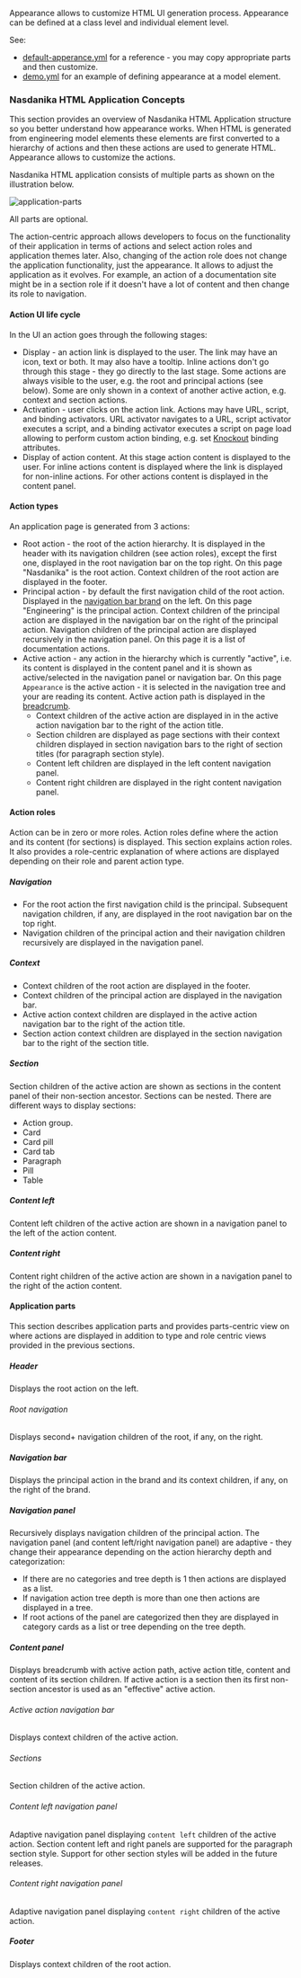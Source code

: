 Appearance allows to customize HTML UI generation process.
Appearance can be defined at a class level and individual element level.

See:

* [default-apperance.yml](https://github.com/Nasdanika/engineering/blob/main/gen/src/org/nasdanika/engineering/gen/default-appearance.yml) for a reference - you may copy appropriate parts and then customize.
* [demo.yml](https://github.com/Nasdanika/engineering-demo/blob/main/src/test/resources/demo.yml#L4) for an example of defining appearance at a model element.

### Nasdanika HTML Application Concepts

This section provides an overview of Nasdanika HTML Application structure so you better understand how appearance works.
When HTML is generated from engineering model elements these elements are first converted to a hierarchy of actions and then these actions are used to generate HTML.
Appearance allows to customize the actions.

Nasdanika HTML application consists of multiple parts as shown on the illustration below. 

![application-parts](/engineering/images/application-parts.png)

All parts are optional.

The action-centric approach allows developers to focus on the functionality of their application in terms of actions and select action roles and application themes later. 
Also, changing of the action role does not change the application functionality, just the appearance.
It allows to adjust the application as it evolves. For example, an action of a documentation site might be in a section role if it doesn't have a lot of content and then change its role to navigation.

#### Action UI life cycle

In the UI an action goes through the following stages:

* Display - an action link is displayed to the user. The link may have an icon, text or both. It may also have a tooltip. Inline actions don't go through this stage - they go directly to the last stage. 
Some actions are always visible to the user, e.g. the root and principal actions (see below). Some are only shown in a context of another active action, e.g. context and section actions.
* Activation - user clicks on the action link. Actions may have URL, script, and binding activators. URL activator navigates to a URL, script activator executes a script, and a binding activator executes a script on page load allowing to perform custom action binding, e.g. set [Knockout](https://knockoutjs.com/) binding attributes.
* Display of action content. At this stage action content is displayed to the user. For inline actions content is displayed where the link is displayed for non-inline actions. For other actions content is displayed in the content panel. 

#### Action types

An application page is generated from 3 actions:

* Root action - the root of the action hierarchy. It is displayed in the header with its navigation children (see action roles), except the first one, displayed in the root navigation bar on the top right.
On this page "Nasdanika" is the root action.
Context children of the root action are displayed in the footer.
* Principal action - by default the first navigation child of the root action. Displayed in the [navigation bar brand](https://getbootstrap.com/docs/4.5/components/navbar/#brand) on the left. On this page "Engineering" is the principal action.
Context children of the principal action are displayed in the navigation bar on the right of the principal action.
Navigation children of the principal action are displayed recursively in the navigation panel. On this page it is a list of documentation actions.
* Active action - any action in the hierarchy which is currently "active", i.e. its content is displayed in the content panel and it is shown as active/selected in the navigation panel or navigation bar. On this page ``Appearance`` is the active action - it is selected in the navigation tree and your are reading its content. Active action path is displayed in the [breadcrumb](https://getbootstrap.com/docs/4.5/components/breadcrumb/).
    * Context children of the active action are displayed in in the active action navigation bar to the right of the action title.
    * Section children are displayed as page sections with their context children displayed in section navigation bars to the right of section titles (for paragraph section style).
    * Content left children are displayed in the left content navigation panel.
    * Content right children are displayed in the right content navigation panel.   

#### Action roles

Action can be in zero or more roles. Action roles define where the action and its content (for sections) is displayed. 
This section explains action roles. It also provides a role-centric explanation of where actions are displayed depending on their role and parent action type.

##### Navigation		

* For the root action the first navigation child is the principal. Subsequent navigation children, if any, are displayed in the root navigation bar on the top right.
* Navigation children of the principal action and their navigation children recursively are displayed in the navigation panel.
		
##### Context		

* Context children of the root action are displayed in the footer.
* Context children of the principal action are displayed in the navigation bar.
* Active action context children are displayed in the active action navigation bar to the right of the action title.
* Section action context children are displayed in the section navigation bar to the right of the section title.
		
##### Section		

Section children of the active action are shown as sections in the content panel of their non-section ancestor.
Sections can be nested.
There are different ways to display sections:

* Action group.
* Card
* Card pill
* Card tab
* Paragraph
* Pill
* Table
		
##### Content left		

Content left children of the active action are shown in a navigation panel to the left of the action content.

##### Content right		

Content right children of the active action are shown in a navigation panel to the right of the action content.

#### Application parts

This section describes application parts and provides parts-centric view on where actions are displayed in addition to type and role centric views provided in the previous sections.

##### Header

Displays the root action on the left. 

###### Root navigation

Displays second+ navigation children of the root, if any, on the right.

##### Navigation bar

Displays the principal action in the brand and its context children, if any, on the right of the brand.

##### Navigation panel

Recursively displays navigation children of the principal action. The navigation panel (and content left/right navigation panel) are adaptive - they change their appearance depending on the action hierarchy depth and categorization:

* If there are no categories and tree depth is 1 then actions are displayed as a list.
* If navigation action tree depth is more than one then actions are displayed in a tree.
* If root actions of the panel are categorized then they are displayed in category cards as a list or tree depending on the tree depth.

##### Content panel

Displays breadcrumb with active action path, active action title, content and content of its section children. 
If active action is a section then its first non-section ancestor is used as an "effective" active action. 

###### Active action navigation bar

Displays context children of the active action.

###### Sections

Section children of the active action. 

###### Content left navigation panel 

Adaptive navigation panel displaying ``content left`` children of the active action. Section content left and right panels are supported for the paragraph section style. 
Support for other section styles will be added in the future releases.

###### Content right navigation panel

Adaptive navigation panel displaying ``content right`` children of the active action.

##### Footer

Displays context children of the root action.
 